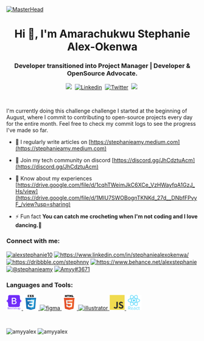 [![MasterHead](https://chkskills.com/wp-content/uploads/2020/04/banner-bg.gif)](https://rishavchanda.io)
<h1 align="center">Hi 👋, I'm Amarachukwu Stephanie Alex-Okenwa</h1>
<h3 align="center">Developer transitioned into Project Manager | Developer & OpenSource Advocate.</h3>

<p align="center">
<a href="https://amyyalex.vzy.io/"><img src="https://img.shields.io/badge/PORTFOLIO-CC6699?style=for-the-badge&logoColor=white alt="Portfolio" /></a>&nbsp;
<a href="https://www.linkedin.com/in/stephaniealexokenwa/"><img src="https://img.shields.io/badge/-linkedin-yellowgreen?style=for-the-badge&logo=linkedin&logoColor=white" alt="Linkedin" /></a>&nbsp;
<a href="https://twitter.com/alexstephanie10"><img src="https://img.shields.io/badge/Twitter-1DA1F2?style=for-the-badge&logo=twitter&logoColor=white" alt="Twitter" /></a>&nbsp;
<a href="https://dribbble.com/stephnny"><img src="https://img.shields.io/badge/-dribbble-blueviolet?style=for-the-badge&logo=dribbble&logoColor=white alt="Dribbble" /></a>&nbsp;
</p>
<br />

<p>I'm currently doing this challenge challenge I started at the beginning of August, where I commit to contributing to open-source projects every day for the entire month. Feel free to check my commit logs to see the progress I've made so far.</p>


- 📝 I regularly write articles on [https://stephanieamy.medium.com](https://stephanieamy.medium.com)
  
- :busts_in_silhouette: Join my tech community on discord [https://discord.gg/JhCdztuAcm](https://discord.gg/JhCdztuAcm)

- 📄 Know about my experiences [https://drive.google.com/file/d/1cqhTWeimJkC6XCe_VzHWayfqA1GzJ_Hs/view](https://drive.google.com/file/d/1MIU7SWOBognTKNKd_27d__DNbfFPvyF_/view?usp=sharing)

- ⚡ Fun fact **You can catch me crocheting when I'm not coding and I love dancing.💃**

<h3 align="left">Connect with me:</h3>
<p align="left">
<a href="https://twitter.com/alexstephanie10" target="blank"><img align="center" src="https://raw.githubusercontent.com/rahuldkjain/github-profile-readme-generator/master/src/images/icons/Social/twitter.svg" alt="alexstephanie10" height="30" width="40" /></a>
<a href="https://linkedin.com/in/https://www.linkedin.com/in/stephaniealexokenwa/" target="blank"><img align="center" src="https://raw.githubusercontent.com/rahuldkjain/github-profile-readme-generator/master/src/images/icons/Social/linked-in-alt.svg" alt="https://www.linkedin.com/in/stephaniealexokenwa/" height="30" width="40" /></a>
<a href="https://dribbble.com/https://dribbble.com/stephnny" target="blank"><img align="center" src="https://raw.githubusercontent.com/rahuldkjain/github-profile-readme-generator/master/src/images/icons/Social/dribbble.svg" alt="https://dribbble.com/stephnny" height="30" width="40" /></a>
<a href="https://www.behance.net/https://www.behance.net/alexstephanie" target="blank"><img align="center" src="https://raw.githubusercontent.com/rahuldkjain/github-profile-readme-generator/master/src/images/icons/Social/behance.svg" alt="https://www.behance.net/alexstephanie" height="30" width="40" /></a>
<a href="https://medium.com/@stephanieamy" target="blank"><img align="center" src="https://raw.githubusercontent.com/rahuldkjain/github-profile-readme-generator/master/src/images/icons/Social/medium.svg" alt="@stephanieamy" height="30" width="40" /></a>
<a href="https://discord.gg/Amyy#3671" target="blank"><img align="center" src="https://raw.githubusercontent.com/rahuldkjain/github-profile-readme-generator/master/src/images/icons/Social/discord.svg" alt="Amyy#3671" height="30" width="40" /></a>
</p>

<h3 align="left">Languages and Tools:</h3>
<p align="left"> <a href="https://getbootstrap.com" target="_blank" rel="noreferrer"> <img src="https://raw.githubusercontent.com/devicons/devicon/master/icons/bootstrap/bootstrap-plain-wordmark.svg" alt="bootstrap" width="40" height="40"/> </a> <a href="https://www.w3schools.com/css/" target="_blank" rel="noreferrer"> <img src="https://raw.githubusercontent.com/devicons/devicon/master/icons/css3/css3-original-wordmark.svg" alt="css3" width="40" height="40"/> </a> <a href="https://www.figma.com/" target="_blank" rel="noreferrer"> <img src="https://www.vectorlogo.zone/logos/figma/figma-icon.svg" alt="figma" width="40" height="40"/> </a> <a href="https://www.w3.org/html/" target="_blank" rel="noreferrer"> <img src="https://raw.githubusercontent.com/devicons/devicon/master/icons/html5/html5-original-wordmark.svg" alt="html5" width="40" height="40"/> </a> <a href="https://www.adobe.com/in/products/illustrator.html" target="_blank" rel="noreferrer"> <img src="https://www.vectorlogo.zone/logos/adobe_illustrator/adobe_illustrator-icon.svg" alt="illustrator" width="40" height="40"/> </a> <a href="https://developer.mozilla.org/en-US/docs/Web/JavaScript" target="_blank" rel="noreferrer"> <img src="https://raw.githubusercontent.com/devicons/devicon/master/icons/javascript/javascript-original.svg" alt="javascript" width="40" height="40"/> </a> <a href="https://reactjs.org/" target="_blank" rel="noreferrer"> <img src="https://raw.githubusercontent.com/devicons/devicon/master/icons/react/react-original-wordmark.svg" alt="react" width="40" height="40"/> </a> </p>

<br/>
<p align="left">
<img src="https://github-readme-stats.vercel.app/api/top-langs?username=amyyalex&show_icons=true&locale=en&layout=compact" alt="amyyalex" width="410" />
<img src="https://github-readme-stats.vercel.app/api?username=amyyalex&show_icons=true&locale=en" alt="amyyalex" width="410"/>
</p>

